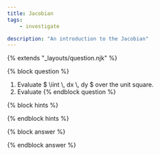 ```yaml
---
title: Jacobian
tags:
    - investigate

description: "An introduction to the Jacobian"
---
```

{% extends "_layouts/question.njk" %}

{% block question %}
 1. Evaluate $ \iint \\, dx \\, dy $ over the unit square.
 2. Evaluate 
{% endblock question %}

{% block hints %}

{% endblock hints %}

{% block answer %}

{% endblock answer %}